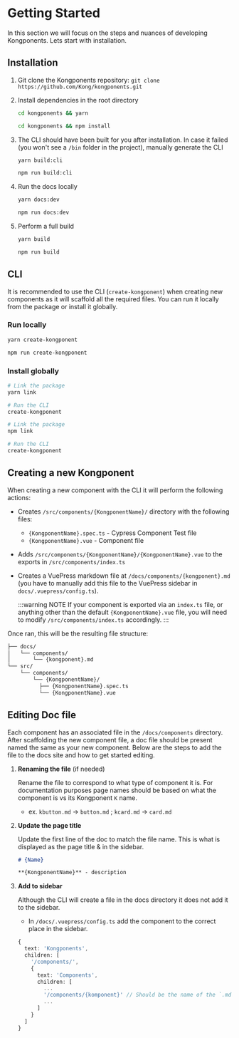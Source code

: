 # Getting Started

In this section we will focus on the steps and nuances of developing Kongponents. Lets start with installation.

## Installation

1. Git clone the Kongponents repository: `git clone https://github.com/Kong/kongponents.git`
2. Install dependencies in the root directory

    <CodeGroup>
      <CodeGroupItem title="yarn" active>

    ```sh
    cd kongponents && yarn
    ```

      </CodeGroupItem>

      <CodeGroupItem title="npm">

    ```sh
    cd kongponents && npm install
    ```

      </CodeGroupItem>
    </CodeGroup>

3. The CLI should have been built for you after installation. In case it failed (you won't see a `/bin` folder in the project), manually generate the CLI

    <CodeGroup>
      <CodeGroupItem title="yarn" active>

    ```sh
    yarn build:cli
    ```

      </CodeGroupItem>

      <CodeGroupItem title="npm">

    ```sh
    npm run build:cli
    ```

      </CodeGroupItem>
    </CodeGroup>

4. Run the docs locally

    <CodeGroup>
      <CodeGroupItem title="yarn" active>

    ```sh
    yarn docs:dev
    ```

      </CodeGroupItem>

      <CodeGroupItem title="npm">

    ```sh
    npm run docs:dev
    ```

      </CodeGroupItem>
    </CodeGroup>

5. Perform a full build

    <CodeGroup>
      <CodeGroupItem title="yarn" active>

    ```sh
    yarn build
    ```

      </CodeGroupItem>

      <CodeGroupItem title="npm">

    ```sh
    npm run build
    ```

      </CodeGroupItem>
    </CodeGroup>

## CLI

It is recommended to use the CLI (`create-kongponent`) when creating new components as it will scaffold all the required files. You can run it locally from the package or install it globally.

### Run locally

<CodeGroup>
  <CodeGroupItem title="yarn" active>

  ```sh
  yarn create-kongponent
  ```

  </CodeGroupItem>

  <CodeGroupItem title="npm">

  ```sh
  npm run create-kongponent
  ```

  </CodeGroupItem>
</CodeGroup>

### Install globally

<CodeGroup>
  <CodeGroupItem title="yarn" active>

  ```sh
  # Link the package
  yarn link

  # Run the CLI
  create-kongponent
  ```

  </CodeGroupItem>

  <CodeGroupItem title="npm">

  ```sh
  # Link the package
  npm link

  # Run the CLI
  create-kongponent
  ```

  </CodeGroupItem>
</CodeGroup>

## Creating a new Kongponent

When creating a new component with the CLI it will perform the following actions:

- Creates `/src/components/{KongponentName}/` directory with the following files:
  - `{KongponentName}.spec.ts` - Cypress Component Test file
  - `{KongponentName}.vue` - Component file
- Adds `/src/components/{KongponentName}/{KongponentName}.vue` to the exports in `/src/components/index.ts`
- Creates a VuePress markdown file at `/docs/components/{kongponent}.md` (you have to manually add this file to the VuePress sidebar in `docs/.vuepress/config.ts`).

  :::warning NOTE
  If your component is exported via an `index.ts` file, or anything other than the default `{KongponentName}.vue` file, you will need to modify `/src/components/index.ts` accordingly.
  :::

Once ran, this will be the resulting file structure:

```bash
├── docs/
│   └── components/
│       └── {kongponent}.md
└── src/
    └── components/
        └── {KongponentName}/
          ├── {KongponentName}.spec.ts
          └── {KongponentName}.vue
```

## Editing Doc file

Each component has an associated file in the `/docs/components` directory. After scaffolding the new component file, a doc file should be present named the same as your new component. Below are the steps to add the file to the docs site and how to get started editing.

1. **Renaming the file** (if needed)

    Rename the file to correspond to what type of component it is. For documentation purposes page names should be based on what the component is vs its Kongponent `K` name.
    - ex. `kbutton.md` &rarr; `button.md` ; `kcard.md` &rarr; `card.md`

2. **Update the page title**

    Update the first line of the doc to match the file name. This is what is displayed as the page title & in the sidebar.

    ```md
    # {Name}

    **{KongponentName}** - description
    ```

3. **Add to sidebar**

    Although the CLI will create a file in the docs directory it does not add it to the sidebar.

    - In `/docs/.vuepress/config.ts` add the component to the correct place in the sidebar.

    ```ts
    {
      text: 'Kongponents',
      children: [
        '/components/',
        {
          text: 'Components',
          children: [
            ...
            '/components/{komponent}' // Should be the name of the `.md` markdown file, without the extension
            ...
          ]
        }
      ]
    }
    ```

